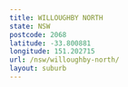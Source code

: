 ```yaml
---
title: WILLOUGHBY NORTH
state: NSW
postcode: 2068
latitude: -33.800881
longitude: 151.202715
url: /nsw/willoughby-north/
layout: suburb
---
```

